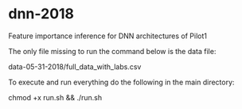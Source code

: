 # dnn-2018
Feature importance inference for DNN architectures of Pilot1

The only file missing to run the command below is the data file:

data-05-31-2018/full_data_with_labs.csv

To execute and run everything do the following in the main directory:

chmod +x run.sh && ./run.sh
